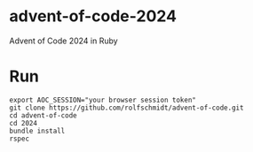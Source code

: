 # advent-of-code-2024

Advent of Code 2024 in Ruby

# Run

```
export AOC_SESSION="your browser session token"
git clone https://github.com/rolfschmidt/advent-of-code.git
cd advent-of-code
cd 2024
bundle install
rspec
```
